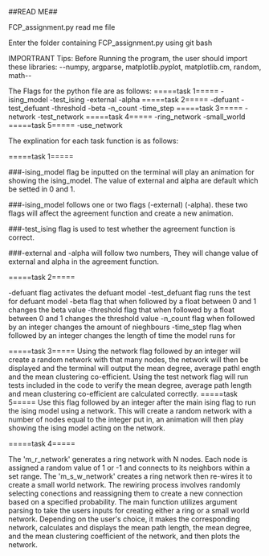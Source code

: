##READ ME##

FCP_assignment.py read me file

Enter the folder containing FCP_assignment.py using git bash

IMPORTRANT Tips: Before Running the program, the user should import these libraries:
--numpy, argparse, matplotlib.pyplot, matplotlib.cm, random, math--

The Flags for the python file are as follows:
=====task 1=====
-ising_model
-test_ising
-external
-alpha
=====task 2=====
-defuant
-test_defuant
-threshold
-beta
-n_count
-time_step
=====task 3=====
-network
-test_network
=====task 4=====
-ring_network
-small_world
=====task 5=====
-use_network

The explination for each task function is as follows:

=====task 1=====

###-ising_model flag be inputted on the terminal will play an animation for showing the ising_model. The value of external and alpha are default which be setted in 0 and 1.

###-ising_model  follows one or two flags (-external) (-alpha). these two flags will affect the agreement function and create a new animation.

###-test_ising flag is used to test whether the agreement function is correct.    

###-external and -alpha will follow two numbers, They will change value of external and alpha in the agreement function.


=====task 2=====

-defuant flag activates the defuant model
-test_defuant flag runs the test for defuant model
-beta flag that when followed by a float between 0 and 1 changes the beta value
-threshold flag that when followed by a float between 0 and 1 changes the threshold value
-n_count flag when followed by an integer changes the amount of nieghbours
-time_step flag when followed by an integer changes the length of time the model runs for

=====task 3=====
Using the network flag followed by an integer will create a random network with that many nodes, the network will then be displayed and the terminal will output the mean degree, average pathl ength and the mean clustering co-efficient.
Using the test network flag will run tests included in the code to verify the mean degree, average path length and mean clustering co-efficient are calculated correctly.
=====task 5=====
Use this flag followed by an integer after the main ising flag to run the ising model using a network. This will create a random network with a number of nodes equal to the integer put in, an animation will then play showing the ising model acting on the network. 

=====task 4=====

The 'm_r_network' generates a ring network with N nodes. Each node is assigned a random value of 1 or -1 and connects to its neighbors within a set range.  The 'm_s_w_network' creates a ring network  then re-wires it to create a small world network. The rewiring process involves randomly selecting conections and reassigning them to create a new connection based on a specified probability. The main function utilizes argument parsing to take the users inputs for creating either a ring or a small world network. Depending on the user's choice, it makes the corresponding network, calculates and displays the mean path length, the mean degree, and the mean clustering coefficient of the network, and then plots the network.
